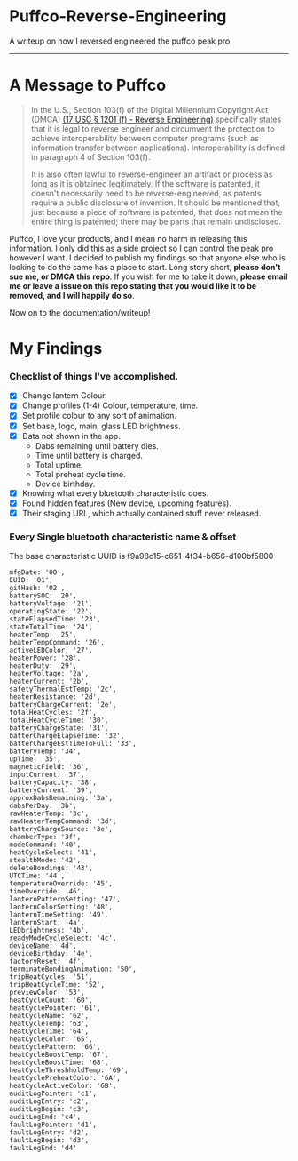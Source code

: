 
# Puffco-Reverse-Engineering
A writeup on how I reversed engineered the puffco peak pro

------
# A Message to Puffco
>In the U.S., Section 103(f) of the Digital Millennium Copyright Act (DMCA) [(17 USC § 1201 (f) - Reverse Engineering)](https://www.law.cornell.edu/uscode/text/17/1201) specifically states that it is legal to reverse engineer and circumvent the protection to achieve interoperability between computer programs (such as information transfer between applications). Interoperability is defined in paragraph 4 of Section 103(f).
>
>It is also often lawful to reverse-engineer an artifact or process as long as it is obtained legitimately. If the software is patented, it doesn't necessarily need to be reverse-engineered, as patents require a public disclosure of invention. It should be mentioned that, just because a piece of software is patented, that does not mean the entire thing is patented; there may be parts that remain undisclosed.


Puffco, I love your products, and I mean no harm in releasing this information. I only did this as a side project so I can control the peak pro however I want. I decided to publish my findings so that anyone else who is looking to do the same has a place to start. Long story short, __please don't sue me, or DMCA this repo__. If you wish for me to take it down, __please email me or leave a issue on this repo stating that you would like it to be removed, and I will happily do so__.

Now on to the documentation/writeup!
# My Findings
### Checklist of things I've accomplished.
- [x] Change lantern Colour.
- [x] Change profiles (1-4) Colour, temperature, time.
- [x] Set profile colour to any sort of animation.
- [x] Set base, logo, main, glass LED brightness.
- [x] Data not shown in the app.
	- Dabs remaining until battery dies.
	- Time until battery is charged.
	- Total uptime.
	- Total preheat cycle time.
	- Device birthday.
- [x] Knowing what every bluetooth characteristic does.
- [x] Found hidden features (New device, upcoming features).
- [x] Their staging URL, which actually contained stuff never released.

### Every Single bluetooth characteristic name & offset
The base characteristic UUID is f9a98c15-c651-4f34-b656-d100bf5800

    mfgDate: '00',
    EUID: '01',
    gitHash: '02',
    batterySOC: '20',
    batteryVoltage: '21',
    operatingState: '22',
    stateElapsedTime: '23',
    stateTotalTime: '24',
    heaterTemp: '25',
    heaterTempCommand: '26',
    activeLEDColor: '27',
    heaterPower: '28',
    heaterDuty: '29',
    heaterVoltage: '2a',
    heaterCurrent: '2b',
    safetyThermalEstTemp: '2c',
    heaterResistance: '2d',
    batteryChargeCurrent: '2e',
    totalHeatCycles: '2f',
    totalHeatCycleTime: '30',
    batteryChargeState: '31',
    batterChargeElapseTime: '32',
    batterChargeEstTimeToFull: '33',
    batteryTemp: '34',
    upTime: '35',
    magneticField: '36',
    inputCurrent: '37',
    batteryCapacity: '38',
    batteryCurrent: '39',
    approxDabsRemaining: '3a',
    dabsPerDay: '3b',
    rawHeaterTemp: '3c',
    rawHeaterTempCommand: '3d',
    batteryChargeSource: '3e',
    chamberType: '3f',
    modeCommand: '40',
    heatCycleSelect: '41',
    stealthMode: '42',
    deleteBondings: '43',
    UTCTime: '44',
    temperatureOverride: '45',
    timeOverride: '46',
    lanternPatternSetting: '47',
    lanternColorSetting: '48',
    lanternTimeSetting: '49',
    lanternStart: '4a',
    LEDbrightness: '4b',
    readyModeCycleSelect: '4c',
    deviceName: '4d',
    deviceBirthday: '4e',
    factoryReset: '4f',
    terminateBondingAnimation: '50',
    tripHeatCycles: '51',
    tripHeatCycleTime: '52',
    previewColor: '53',
    heatCycleCount: '60',
    heatCyclePointer: '61',
    heatCycleName: '62',
    heatCycleTemp: '63',
    heatCycleTime: '64',
    heatCycleColor: '65',
    heatCyclePattern: '66',
    heatCycleBoostTemp: '67',
    heatCycleBoostTime: '68',
    heatCycleThreshholdTemp: '69',
    heatCyclePreheatColor: '6A',
    heatCycleActiveColor: '6B',
    auditLogPointer: 'c1',
    auditLogEntry: 'c2',
    auditLogBegin: 'c3',
    auditLogEnd: 'c4',
    faultLogPointer: 'd1',
    faultLogEntry: 'd2',
    faultLogBegin: 'd3',
    faultLogEnd: 'd4'

	
